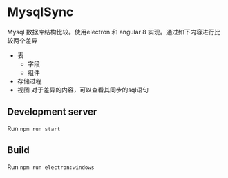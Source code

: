 # MysqlSync

Mysql 数据库结构比较。使用electron 和 angular 8 实现。通过如下内容进行比较两个差异
* 表
  - 字段
  - 组件
* 存储过程
* 视图
对于差异的内容，可以查看其同步的sql语句

## Development server

Run `npm run start` 


## Build

Run `npm run electron:windows` 

